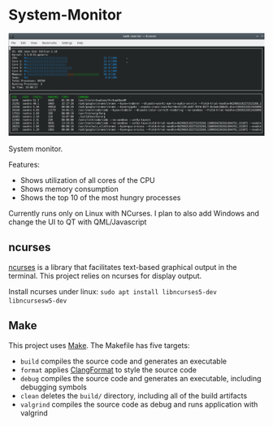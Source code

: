 # System-Monitor

![System Monitor](images/application.png)

System monitor.

Features:
* Shows utilization of all cores of the CPU
* Shows memory consumption
* Shows the top 10 of the most hungry processes

Currently runs only on Linux with NCurses. 
I plan to also add Windows and change the UI to QT with QML/Javascript

## ncurses
[ncurses](https://www.gnu.org/software/ncurses/) is a library that facilitates text-based graphical output in the terminal. This project relies on ncurses for display output.

Install ncurses under linux: `sudo apt install libncurses5-dev libncursesw5-dev`

## Make
This project uses [Make](https://www.gnu.org/software/make/). The Makefile has five targets:
* `build` compiles the source code and generates an executable
* `format` applies [ClangFormat](https://clang.llvm.org/docs/ClangFormat.html) to style the source code
* `debug` compiles the source code and generates an executable, including debugging symbols
* `clean` deletes the `build/` directory, including all of the build artifacts
* `valgrind` compiles the source code as debug and runs application with valgrind